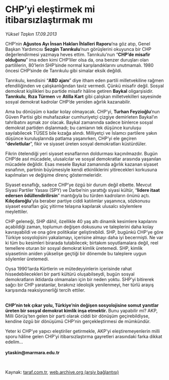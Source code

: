# CHP’yi eleştirmek mi itibarsızlaştırmak mı

*Yüksel Taşkın 17.09.2013*

<div class="yazi"><p>CHP’nin <b>Ağustos Ayı İnsan Hakları İhlalleri Raporu</b>’na göz atıp, Genel Başkan Yardımcısı <b>Sezgin Tanrıkulu</b>’nun görüşlerini okuyunca bir CHP değerlendirmesi yazmaya heves ettim. Tanrıkulu’nun “<b>CHP’de misafir olduğunu</b>” ima eden kimi CHP’liler olsa da, ona benzer duruşları olan partililerin, 80’lerin SHP’sinde normal karşılandıklarını unutmamalı. 1980 öncesi CHP’sinde de Tanrıkulu gibi simalar eksik değildi. </p>
<p>Tanrıkulu, kendisini “<b>ABD ajanı</b>” diye itham eden partili milletvekiline rağmen efendiliğinden ve çalışkanlığından taviz vermedi. Çünkü misafir değil. Sosyal demokrat kişilikleri bu partide misafir hâline getiren <b>Baykal</b> oligarşisidir. <b>Tanrıkulu</b>, <b>Rıza Türmen</b> ve <b>Atilla Kart</b> gibi çalışkan milletvekilleri sayesinde sosyal demokrat kadrolar CHP’de yeniden ağırlık kazanabilir. </p>
<p>Ama bu dönüşüm o kadar kolay olmayacak. CHP’yi, <b>Turhan Feyzioğlu</b>’nun Güven Partisi gibi muhafazakar cumhuriyetçi çizgiye demirleten Baykal’ın tahribatını aşmak zor olacak. Baykal zamanında sadece binlerce sosyal demokrat partiden dışlanmadı; bu camianın tek düşünce kuruluşu sayılabilecek TÜSES bile kızağa alındı. Milliyetçi ve İslamcı partilere yakın düşünce kuruluşlarında patlama yaşanırken, CHP’yi ele geçiren “<b>devletlular</b>”, fikir ve siyaset üreten sosyal demokratları küstürdüler.</p>
<p>Fikrin ötelendiği yeri siyaset esnaflarının doldurması kaçınılmazdır. Bugün CHP’de asıl mücadele, ulusalcılar ve sosyal demokratlar arasında yaşanılan mücadele değildir. Esas mesele Baykal zamanında ağırlık kazanan<b> </b>siyaset esnafının, partinin büyümesiyle kendi etkinliklerini yitirecekleri korkusuna kapılmaları ve değişime direnç göstermeleridir. </p>
<p>Siyaset esnaflığı, sadece CHP’ye özgü bir durum değil elbette. Mevcut Siyasi Partiler Yasası (SPY) ve Darbe’nin yarattığı siyasi kültür, “<b>lidere itaat edersen ödüllendirilirsin</b>” mantığıyla bu türden kadroların önünü açtı. <b>Kılıçdaroğlu</b>’yla beraber partiye ciddi katılımlar yaşanınca, sözkonusu siyaset esnafları güç yitirme telaşına kapılarak ulusalcı söylemlere meylettiler. </p>
<p>CHP geleneği, SHP dâhil, özellikle 40 yaş altı dinamik kesimlere kapılarını açabildiği zaman, toplumun değişen dokusunu ve taleplerini daha kolay kavrayabildi ve ona göre politikalar geliştirebildi. SHP, bugünkü CHP’ye göre Türkiye sosyolojisini yakalamayı, içerisine almayı daha iyi becermişti. Ne var ki tüm bu kesimleri birarada tutabilecek; birtakım soyutlamalara değil, reel temellere oturan bir sosyal demokrat kimlik üretemedi. SHP, kimlik siyasetinin aniden yükselişe geçtiği bir dönemde bu taleplere uygun söylemler üretemedi. </p>
<p>Oysa 1990’larda Kürtlerin ve mütedeyyinlerin içerisinde rahat hissedebilecekleri bir parti kültürü oluşabilseydi, bugün sosyal demokratların iktidarda olmamaları için bir neden yoktu. SHP’yi bitirerek sağcı bir CHP yaratanlar, bırakınız ideolojik yenilenmeyi, her türlü arayış karşısında reaksiyonerliği tercih ettiler.</p>
<p><b><br/>CHP’nin tek çıkar yolu, Türkiye’nin değişen sosyolojisine somut yanıtlar üreten bir sosyal demokrat kimlik inşa etmektir.</b> Bunu yapabilir mi? AKP, Milli Görüş’ten gelen bir parti olarak ciddi bir dönüşüm geçirebildiyse, kendine özgü bir dönüşümü CHP’nin gerçekleştirmesi de mümkündür. </p>
<p>Yeter ki CHP’ye yapıcı eleştiriler getirmekle, AKP’yi eleştiremeyenlerin milli sporu hâline gelen CHP’yi itibarsızlaştırma gayretleri arasındaki farka dikkat edelim...<br/><br/><b>ytaskin@marmara.edu.tr</b></p>
<p> </p>
</div>

Kaynak: [taraf.com.tr](http://www.taraf.com.tr:80/yuksel-taskin/makale-chp-yi-elestirmek-mi-itibarsizlastirmak-mi.htm), [web.archive.org (arşiv bağlantısı)](http://web.archive.org/web/20130919000144/http://www.taraf.com.tr:80/yuksel-taskin/makale-chp-yi-elestirmek-mi-itibarsizlastirmak-mi.htm)
